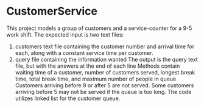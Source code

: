 # CustomerService
This project models a group of customers and a service-counter for a 9-5 work shift.
The expected input is two text files: 
1. customers text file containing the customer number and arrival time for each, along with a constant service time per customer.
2. query file containing the information wanted
The output is the query text file, but with the answers at the end of each line
Methods contain waiting time of a customer, number of customers served, longest break time, total break time, and maximum number of people in queue
Customers arriving before 9 or after 5 are not served. Some customers arriving before 5 may not be served if the queue is too long.
The code utilizes linked list for the customer queue.
